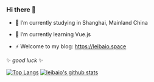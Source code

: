### Hi there 👋

- 🔭 I’m currently studying in Shanghai, Mainland China
- 🌱 I’m currently learning Vue.js 

- ⚡ Welcome to my blog: https://leibaio.space

✨ _good luck_ ✨

[![Top Langs](https://github-readme-stats.vercel.app/api/top-langs/?username=leibaio&layout=compact&theme=github_dark)](https://github.com/USERNAME/github-readme-stats)  [![leibaio's github stats](https://github-readme-stats.vercel.app/api?username=leibaio&theme=github_dark)](https://github.com/USERNAME/github-readme-stats)

<!--
**leibaio/leibaio** is a ✨ _special_ ✨ repository because its `README.md` (this file) appears on your GitHub profile.
- 🔭 I’m currently studying in Shanghai, Mainland China
- 🌱 I’m currently learning Vue.js 
- ⚡ Welcome to my website: https://leibaio.space
-->
